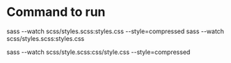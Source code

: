 # Command to run

sass --watch  scss/styles.scss:styles.css --style=compressed
sass --watch  scss/styles.scss:styles.css

sass --watch  scss/style.scss:css/style.css --style=compressed